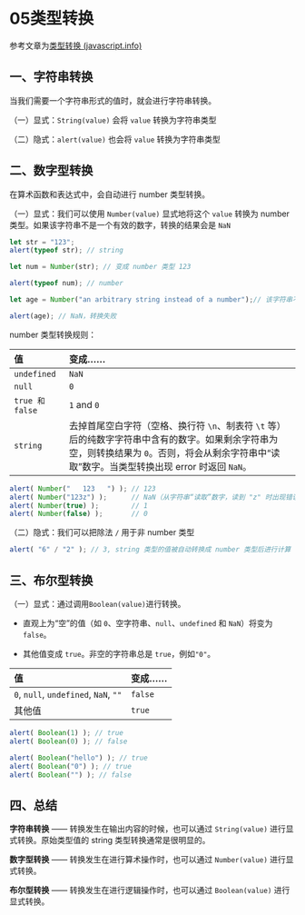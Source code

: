 # 05类型转换

参考文章为[类型转换 (javascript.info)](https://zh.javascript.info/type-conversions)



## 一、字符串转换

当我们需要一个字符串形式的值时，就会进行字符串转换。

（一）显式：`String(value)` 会将 `value` 转换为字符串类型

（二）隐式：`alert(value)` 也会将 `value` 转换为字符串类型



## 二、数字型转换

在算术函数和表达式中，会自动进行 number 类型转换。



（一）显式：我们可以使用 `Number(value)` 显式地将这个 `value` 转换为 number 类型。如果该字符串不是一个有效的数字，转换的结果会是 `NaN`

```js
let str = "123";
alert(typeof str); // string

let num = Number(str); // 变成 number 类型 123

alert(typeof num); // number

let age = Number("an arbitrary string instead of a number");// 该字符串不是一个有效的数字

alert(age); // NaN，转换失败
```

number 类型转换规则：

| 值              | 变成……                                                       |
| :-------------- | :----------------------------------------------------------- |
| `undefined`     | `NaN`                                                        |
| `null`          | `0`                                                          |
| `true 和 false` | `1` and `0`                                                  |
| `string`        | 去掉首尾空白字符（空格、换行符 `\n`、制表符 `\t` 等）后的纯数字字符串中含有的数字。如果剩余字符串为空，则转换结果为 `0`。否则，将会从剩余字符串中“读取”数字。当类型转换出现 error 时返回 `NaN`。 |

```js
alert( Number("   123   ") ); // 123
alert( Number("123z") );      // NaN（从字符串“读取”数字，读到 "z" 时出现错误）
alert( Number(true) );        // 1
alert( Number(false) );       // 0
```



（二）隐式：我们可以把除法 `/` 用于非 number 类型

```js
alert( "6" / "2" ); // 3, string 类型的值被自动转换成 number 类型后进行计算
```



## 三、布尔型转换

（一）显式：通过调用` Boolean(value) `进行转换。

* 直观上为“空”的值（如 `0`、空字符串、`null`、`undefined` 和 `NaN`）将变为 `false`。

- 其他值变成 `true`。非空的字符串总是 `true`，例如`"0"`。

| 值                                    | 变成……  |
| :------------------------------------ | :------ |
| `0`, `null`, `undefined`, `NaN`, `""` | `false` |
| 其他值                                | `true`  |

```js
alert( Boolean(1) ); // true
alert( Boolean(0) ); // false

alert( Boolean("hello") ); // true
alert( Boolean("0") ); // true
alert( Boolean("") ); // false
```



## 四、总结

**字符串转换** —— 转换发生在输出内容的时候，也可以通过 `String(value)` 进行显式转换。原始类型值的 string 类型转换通常是很明显的。

**数字型转换** —— 转换发生在进行算术操作时，也可以通过 `Number(value)` 进行显式转换。

**布尔型转换** —— 转换发生在进行逻辑操作时，也可以通过 `Boolean(value)` 进行显式转换。

